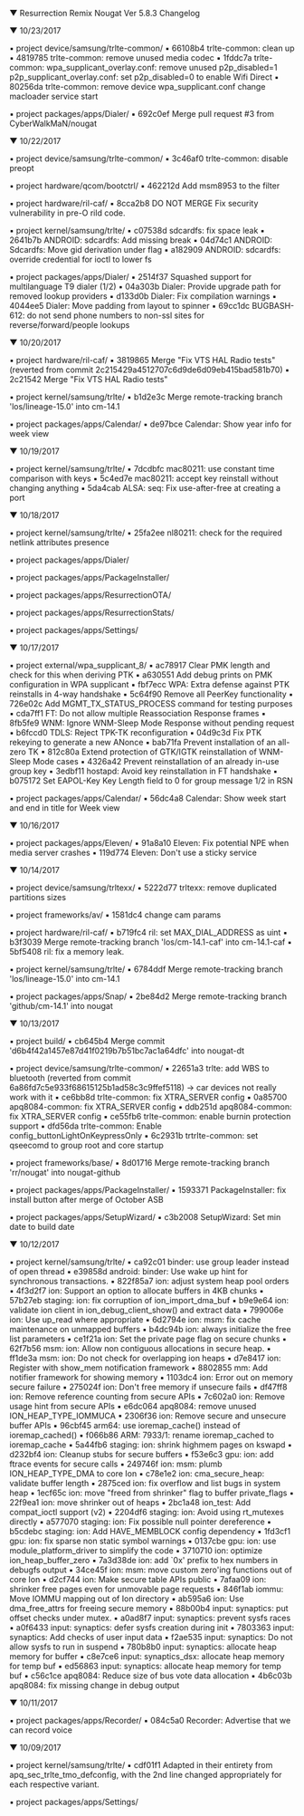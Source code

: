 
 ▼ Resurrection Remix Nougat Ver 5.8.3 Changelog


 ▼ 10/23/2017


 ▪ project device/samsung/trlte-common/
 ▪ 66108b4 trlte-common: clean up
 ▪ 4819785 trlte-common: remove unused media codec
 ▪ 1fddc7a trlte-common: wpa_supplicant_overlay.conf: remove unused p2p_disabled=1 p2p_supplicant_overlay.conf: set p2p_disabled=0 to enable Wifi Direct
 ▪ 80256da trlte-common: remove device wpa_supplicant.conf change macloader service start

 ▪ project packages/apps/Dialer/
 ▪ 692c0ef Merge pull request #3 from CyberWalkMaN/nougat

 ▼ 10/22/2017


 ▪ project device/samsung/trlte-common/
 ▪ 3c46af0 trlte-common: disable preopt

 ▪ project hardware/qcom/bootctrl/
 ▪ 462212d Add msm8953 to the filter

 ▪ project hardware/ril-caf/
 ▪ 8cca2b8 DO NOT MERGE Fix security vulnerability in pre-O rild code.

 ▪ project kernel/samsung/trlte/
 ▪ c07538d sdcardfs: fix space leak
 ▪ 2641b7b ANDROID: sdcardfs: Add missing break
 ▪ 04d74c1 ANDROID: Sdcardfs: Move gid derivation under flag
 ▪ a182909 ANDROID: sdcardfs: override credential for ioctl to lower fs

 ▪ project packages/apps/Dialer/
 ▪ 2514f37 Squashed support for multilanguage T9 dialer (1/2)
 ▪ 04a303b Dialer: Provide upgrade path for removed lookup providers
 ▪ d133d0b Dialer: Fix compilation warnings
 ▪ 4044ee5 Dialer: Move padding from layout to spinner
 ▪ 69cc1dc BUGBASH-612: do not send phone numbers to non-ssl sites for reverse/forward/people lookups

 ▼ 10/20/2017


 ▪ project hardware/ril-caf/
 ▪ 3819865 Merge "Fix VTS HAL Radio tests" (reverted from commit 2c215429a4512707c6d9de6d09eb415bad581b70)
 ▪ 2c21542 Merge "Fix VTS HAL Radio tests"

 ▪ project kernel/samsung/trlte/
 ▪ b1d2e3c Merge remote-tracking branch 'los/lineage-15.0' into cm-14.1

 ▪ project packages/apps/Calendar/
 ▪ de97bce Calendar: Show year info for week view

 ▼ 10/19/2017


 ▪ project kernel/samsung/trlte/
 ▪ 7dcdbfc mac80211: use constant time comparison with keys
 ▪ 5c4ed7e mac80211: accept key reinstall without changing anything
 ▪ 5da4cab ALSA: seq: Fix use-after-free at creating a port

 ▼ 10/18/2017


 ▪ project kernel/samsung/trlte/
 ▪ 25fa2ee nl80211: check for the required netlink attributes presence

 ▪ project packages/apps/Dialer/

 ▪ project packages/apps/PackageInstaller/

 ▪ project packages/apps/ResurrectionOTA/

 ▪ project packages/apps/ResurrectionStats/

 ▪ project packages/apps/Settings/

 ▼ 10/17/2017


 ▪ project external/wpa_supplicant_8/
 ▪ ac78917 Clear PMK length and check for this when deriving PTK
 ▪ a630551 Add debug prints on PMK configuration in WPA supplicant
 ▪ fbf7ecc WPA: Extra defense against PTK reinstalls in 4-way handshake
 ▪ 5c64f90 Remove all PeerKey functionality
 ▪ 726e02c Add MGMT_TX_STATUS_PROCESS command for testing purposes
 ▪ cda7ff1 FT: Do not allow multiple Reassociation Response frames
 ▪ 8fb5fe9 WNM: Ignore WNM-Sleep Mode Response without pending request
 ▪ b6fccd0 TDLS: Reject TPK-TK reconfiguration
 ▪ 04d9c3d Fix PTK rekeying to generate a new ANonce
 ▪ bab71fa Prevent installation of an all-zero TK
 ▪ 812c80a Extend protection of GTK/IGTK reinstallation of WNM-Sleep Mode cases
 ▪ 4326a42 Prevent reinstallation of an already in-use group key
 ▪ 3edbf11 hostapd: Avoid key reinstallation in FT handshake
 ▪ b075172 Set EAPOL-Key Key Length field to 0 for group message 1/2 in RSN

 ▪ project packages/apps/Calendar/
 ▪ 56dc4a8 Calendar: Show week start and end in title for Week view

 ▼ 10/16/2017


 ▪ project packages/apps/Eleven/
 ▪ 91a8a10 Eleven: Fix potential NPE when media server crashes
 ▪ 119d774 Eleven: Don't use a sticky service

 ▼ 10/14/2017


 ▪ project device/samsung/trltexx/
 ▪ 5222d77 trltexx: remove duplicated partitions sizes

 ▪ project frameworks/av/
 ▪ 1581dc4 change cam params

 ▪ project hardware/ril-caf/
 ▪ b719fc4 ril: set MAX_DIAL_ADDRESS as uint
 ▪ b3f3039 Merge remote-tracking branch 'los/cm-14.1-caf' into cm-14.1-caf
 ▪ 5bf5408 ril: fix a memory leak.

 ▪ project kernel/samsung/trlte/
 ▪ 6784ddf Merge remote-tracking branch 'los/lineage-15.0' into cm-14.1

 ▪ project packages/apps/Snap/
 ▪ 2be84d2 Merge remote-tracking branch 'github/cm-14.1' into nougat

 ▼ 10/13/2017


 ▪ project build/
 ▪ cb645b4 Merge commit 'd6b4f42a1457e87d41f0219b7b51bc7ac1a64dfc' into nougat-dt

 ▪ project device/samsung/trlte-common/
 ▪ 22651a3 trlte: add WBS to bluetooth (reverted from commit 6a86fd7c5e933f68615125b1ad58c3c9ffef5118) -> car devices not really work with it
 ▪ ce6bb8d trlte-common: fix XTRA_SERVER config
 ▪ 0a85700 apq8084-common: fix XTRA_SERVER config
 ▪ ddb251d apq8084-common: fix XTRA_SERVER config
 ▪ ce55fb6 trlte-common: enable burnin protection support
 ▪ dfd56da trlte-common: Enable config_buttonLightOnKeypressOnly
 ▪ 6c2931b trtrlte-common: set qseecomd to group root and core startup

 ▪ project frameworks/base/
 ▪ 8d01716 Merge remote-tracking branch 'rr/nougat' into nougat-github

 ▪ project packages/apps/PackageInstaller/
 ▪ 1593371 PackageInstaller: fix install button after merge of October ASB

 ▪ project packages/apps/SetupWizard/
 ▪ c3b2008 SetupWizard: Set min date to build date

 ▼ 10/12/2017


 ▪ project kernel/samsung/trlte/
 ▪ ca92c01 binder: use group leader instead of open thread
 ▪ e39858d android: binder: Use wake up hint for synchronous transactions.
 ▪ 822f85a7 ion: adjust system heap pool orders
 ▪ 4f3d2f7 ion: Support an option to allocate buffers in 4KB chunks
 ▪ 57b27eb staging: ion: fix corruption of ion_import_dma_buf
 ▪ b9e9e64 ion: validate ion client in ion_debug_client_show() and extract data
 ▪ 799006e ion: Use up_read where appropriate
 ▪ 6d2794e ion: msm: fix cache maintenance on unmapped buffers
 ▪ b4dc94b ion: always initialize the free list parameters
 ▪ ce1f21a ion: Set the private page flag on secure chunks
 ▪ 62f7b56 msm: ion: Allow non contiguous allocations in secure heap.
 ▪ ff1de3a msm: ion: Do not check for overlapping ion heaps
 ▪ d7e8417 ion: Register with show_mem notification framework
 ▪ 8802855 mm: Add notifier framework for showing memory
 ▪ 1103dc4 ion: Error out on memory secure failure
 ▪ 275024f ion: Don't free memory if unsecure fails
 ▪ df47ff8 ion: Remove reference counting from secure APIs
 ▪ 7c602a0 ion: Remove usage hint from secure APIs
 ▪ e6dc064 apq8084: remove unused ION_HEAP_TYPE_IOMMUCA
 ▪ 2306f36 ion: Remove secure and unsecure buffer APIs
 ▪ 96cbf45 arm64: use ioremap_cache() instead of ioremap_cached()
 ▪ f066b86 ARM: 7933/1: rename ioremap_cached to ioremap_cache
 ▪ 5a44fb6 staging: ion: shrink highmem pages on kswapd
 ▪ d232bf4 ion: Cleanup stubs for secure buffers
 ▪ f53e6c3 gpu: ion: add ftrace events for secure calls
 ▪ 249746f ion: msm: plumb ION_HEAP_TYPE_DMA to core Ion
 ▪ c78e1e2 ion: cma_secure_heap: validate buffer length
 ▪ 2875ced ion: fix overflow and list bugs in system heap
 ▪ 1ecf65c ion: move "freed from shrinker" flag to buffer private_flags
 ▪ 22f9ea1 ion: move shrinker out of heaps
 ▪ 2bc1a48 ion_test: Add compat_ioctl support (v2)
 ▪ 2204df6 staging: ion: Avoid using rt_mutexes directly
 ▪ a577070 staging: ion: Fix possible null pointer dereference
 ▪ b5cdebc staging: ion: Add HAVE_MEMBLOCK config dependency
 ▪ 1fd3cf1 gpu: ion: fix sparse non static symbol warnings
 ▪ 0137cbe gpu: ion: use module_platform_driver to simplify the code
 ▪ 3710710 ion: optimize ion_heap_buffer_zero
 ▪ 7a3d38de ion: add `0x' prefix to hex numbers in debugfs output
 ▪ 34ce45f ion: msm: move custom zero'ing functions out of core Ion
 ▪ d2cf744 ion: Make secure table APIs public
 ▪ 7afaa09 ion: shrinker free pages even for unmovable page requests
 ▪ 846f1ab iommu: Move IOMMU mapping out of Ion directory
 ▪ ab595a6 ion: Use dma_free_attrs for freeing secure memory
 ▪ 88b00b4 input: synaptics: put offset checks under mutex.
 ▪ a0ad8f7 input: synaptics: prevent sysfs races
 ▪ a0f6433 input: synaptics: defer sysfs creation during init
 ▪ 7803363 input: synaptics: Add checks of user input data
 ▪ f2ae535 input: synaptics: Do not allow sysfs to run in suspend
 ▪ 780b8b0 input: synaptics: allocate heap memory for buffer
 ▪ c8e7ce6 input: synaptics_dsx: allocate heap memory for temp buf
 ▪ ed56863 input: synaptics: allocate heap memory for temp buf
 ▪ c56c1ce apq8084: Reduce size of bus vote data allocation
 ▪ 4b6c03b apq8084: fix missing change in debug output

 ▼ 10/11/2017


 ▪ project packages/apps/Recorder/
 ▪ 084c5a0 Recorder: Advertise that we can record voice

 ▼ 10/09/2017


 ▪ project kernel/samsung/trlte/
 ▪ cdf01f1 Adapted in their entirety from apq_sec_trlte_tmo_defconfig, with the 2nd line changed appropriately for each respective variant.

 ▪ project packages/apps/Settings/

